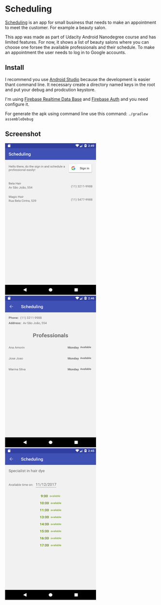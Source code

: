 # Scheduling

[Scheduling](https://github.com/alexnavarro/Capstone-Project)  is an app for small business that needs to make an appointment to meet the customer. For example a beauty salon.

This app was made as part of Udacity Android Nanodegree course and has limited features. For now, it shows a list of beauty salons where you can choose one forsee the available professionals and their schedule. To make an appointment the user needs to log in to Google accounts.

## Install

I recommend you use [Android Studio](https://developer.android.com/studio/index.html) because the development is easier thant command line. It necessary create a directory named keys in the root and put your debug and prodcution keystore. 

I'm using [Firebase Realtime Data Base](https://firebase.google.com/products/database/) and [Firebase Auth](https://firebase.google.com/docs/auth/) and you need configure it.

For generate the apk using command line use this command: `./gradlew assembleDebug`

## Screenshot
<img src="/screenshots/device-2017-12-10-124952.png" width="300" height="500"> <img src="/screenshots/device-2017-12-10-124617.png" width="300" height="500"> <img src="/screenshots/device-2017-12-10-124603.png" width="300" height="500">
